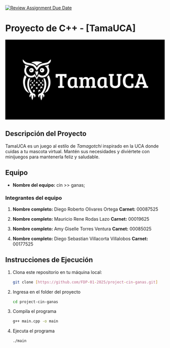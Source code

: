 [![Review Assignment Due Date](https://classroom.github.com/assets/deadline-readme-button-22041afd0340ce965d47ae6ef1cefeee28c7c493a6346c4f15d667ab976d596c.svg)](https://classroom.github.com/a/mi1WNrHU)

# Proyecto de C++ - [TamaUCA]

![TamaUCA](./img/Banner.png)

## Descripción del Proyecto

TamaUCA es un juego al estilo de _Tamagotchi_ inspirado en la UCA donde cuidas a tu mascota virtual. Mantén sus necesidades y diviértete con minijuegos para mantenerla feliz y saludable.

## Equipo

- **Nombre del equipo:** cin >> ganas;

### Integrantes del equipo

1. **Nombre completo:** Diego Roberto Olivares Ortega
   **Carnet:** 00087525

2. **Nombre completo:** Mauricio Rene Rodas Lazo
   **Carnet:** 00019625

3. **Nombre completo:** Amy Giselle Torres Ventura
   **Carnet:** 00085025

4. **Nombre completo:** Diego Sebastian Villacorta Villalobos
   **Carnet:** 00177525

## Instrucciones de Ejecución

1. Clona este repositorio en tu máquina local:

   ```bash
   git clone [https://github.com/FDP-01-2025/project-cin-ganas.git]
   ```

2. Ingresa en el folder del proyecto

   ```bash
   cd project-cin-ganas
   ```

3. Compila el programa

   ```bash
   g++ main.cpp -o main
   ```

4. Ejecuta el programa
   ```bash
   ./main
   ```
